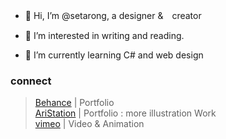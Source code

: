 - 👋 Hi, I’m @setarong, a designer &　creator


- 👀 I’m interested in writing and reading.
- 🌱 I’m currently learning C# and web design


### connect

> [Behance](https://www.behance.net/qian_rong) | Portfolio<br>
> [AriStation](https://www.artstation.com/qian_rong) | Portfolio : more illustration Work<br>
> [vimeo](https://vimeo.com/rong_lai) | Video & Animation


<!---
setarong/setarong is a ✨ special ✨ repository because its `README.md` (this file) appears on your GitHub profile.
You can click the Preview link to take a look at your changes.
--->

<!---
- 💞️ I’m looking to collaborate on ...
- 📫 How to reach me ...
--->
